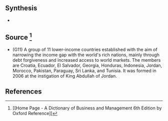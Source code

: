 ## Synthesis
- 
## Source [^1]
- (G11) A group of 11 lower-income countries established with the aim of narrowing the income gap with the world's rich nations, mainly through debt forgiveness and increased access to world markets. The members are Croatia, Ecuador, El Salvador, Georgia, Honduras, Indonesia, Jordan, Morocco, Pakistan, Paraguay, Sri Lanka, and Tunisia. It was formed in 2006 at the instigation of King Abdullah of Jordan.
## References

[^1]: [[Home Page - A Dictionary of Business and Management 6th Edition by Oxford Reference]]